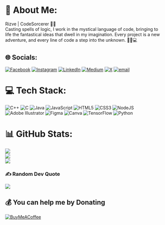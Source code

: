 # 💫 About Me:
Rizve | CodeSorcerer 🧙‍♂️<br>Casting spells of logic, I work in the mystical language of code, bringing to life the fantastical ideas that dwell in my imagination. Every project is a new adventure, and every line of code a step into the unknown. 🌙✨💻


## 🌐 Socials:
[![Facebook](https://img.shields.io/badge/Facebook-%231877F2.svg?logo=Facebook&logoColor=white)](https://facebook.com/rizve.reza.158218) [![Instagram](https://img.shields.io/badge/Instagram-%23E4405F.svg?logo=Instagram&logoColor=white)](https://instagram.com/kh_rizve) [![LinkedIn](https://img.shields.io/badge/LinkedIn-%230077B5.svg?logo=linkedin&logoColor=white)](https://linkedin.com/in/kh-rizve-reza) [![Medium](https://img.shields.io/badge/Medium-12100E?logo=medium&logoColor=white)](https://medium.com/@rizve_kh) [![X](https://img.shields.io/badge/X-black.svg?logo=X&logoColor=white)](https://x.com/rizve21) [![email](https://img.shields.io/badge/Email-D14836?logo=gmail&logoColor=white)](mailto:rizve18bd@gmail.com) 

# 💻 Tech Stack:
![C++](https://img.shields.io/badge/c++-%2300599C.svg?style=for-the-badge&logo=c%2B%2B&logoColor=white) ![C](https://img.shields.io/badge/c-%2300599C.svg?style=for-the-badge&logo=c&logoColor=white) ![Java](https://img.shields.io/badge/java-%23ED8B00.svg?style=for-the-badge&logo=openjdk&logoColor=white) ![JavaScript](https://img.shields.io/badge/javascript-%23323330.svg?style=for-the-badge&logo=javascript&logoColor=%23F7DF1E) ![HTML5](https://img.shields.io/badge/html5-%23E34F26.svg?style=for-the-badge&logo=html5&logoColor=white) ![CSS3](https://img.shields.io/badge/css3-%231572B6.svg?style=for-the-badge&logo=css3&logoColor=white) ![NodeJS](https://img.shields.io/badge/node.js-6DA55F?style=for-the-badge&logo=node.js&logoColor=white) ![Adobe Illustrator](https://img.shields.io/badge/adobe%20illustrator-%23FF9A00.svg?style=for-the-badge&logo=adobe%20illustrator&logoColor=white) ![Figma](https://img.shields.io/badge/figma-%23F24E1E.svg?style=for-the-badge&logo=figma&logoColor=white) ![Canva](https://img.shields.io/badge/Canva-%2300C4CC.svg?style=for-the-badge&logo=Canva&logoColor=white) ![TensorFlow](https://img.shields.io/badge/TensorFlow-%23FF6F00.svg?style=for-the-badge&logo=TensorFlow&logoColor=white) ![Python](https://img.shields.io/badge/python-3670A0?style=for-the-badge&logo=python&logoColor=ffdd54)
# 📊 GitHub Stats:
![](https://github-readme-stats.vercel.app/api?username=khrizve&theme=nightowl&hide_border=false&include_all_commits=false&count_private=false)<br/>
![](https://nirzak-streak-stats.vercel.app/?user=khrizve&theme=nightowl&hide_border=false)<br/>
![](https://github-readme-stats.vercel.app/api/top-langs/?username=khrizve&theme=nightowl&hide_border=false&include_all_commits=false&count_private=false&layout=compact)

### ✍️ Random Dev Quote
![](https://quotes-github-readme.vercel.app/api?type=horizontal&theme=radical)

  ## 💰 You can help me by Donating
  [![BuyMeACoffee](https://img.shields.io/badge/Buy%20Me%20a%20Coffee-ffdd00?style=for-the-badge&logo=buy-me-a-coffee&logoColor=black)](https://buymeacoffee.com/kh_rizve) 

  
<!-- Proudly created with GPRM ( https://gprm.itsvg.in ) -->
